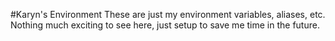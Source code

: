 #Karyn's Environment
These are just my environment variables, aliases, etc.  
Nothing much exciting to see here, just setup to save me time in the future.
